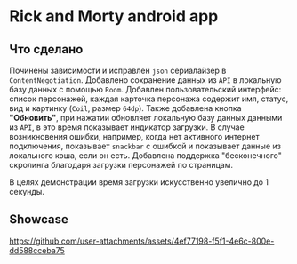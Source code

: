 # Rick and Morty android app
## Что сделано
Починены зависимости и исправлен `json` сериалайзер в `ContentNegotiation`. Добавлено
сохранение данных из `API` в локальную базу данных с помощью `Room`. Добавлен
пользовательский интерфейс: список персонажей, каждая карточка персонажа содержит
имя, статус, вид и картинку (`Coil`, размер `64dp`). Также добавлена кнопка **"Обновить"**,
при нажатии обновляет локальную базу данных данными из `API`, в это время показывает индикатор
загрузки. В случае возникновения ошибки, например, когда нет активного интернет подключения, показывает
`snackbar` с ошибкой и показывает данные из локального кэша, если он есть. Добавлена поддержка "бесконечного"
скролинга благодаря загрузки персонажей по страницам.

В целях демонстрации время загрузки искусственно увелично до 1 секунды.

## Showcase

https://github.com/user-attachments/assets/4ef77198-f5f1-4e6c-800e-dd588cceba75
